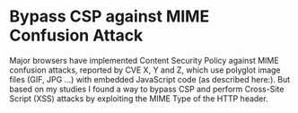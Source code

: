 # Bypass CSP against MIME Confusion Attack

Major browsers have implemented Content Security Policy against MIME confusion attacks, reported by CVE X, Y and Z, which use polyglot image files (GIF, JPG ...) with embedded JavaScript code (as described here:).
But based on my studies I found a way to bypass CSP and perform Cross-Site Script (XSS) attacks by exploiting the MIME Type of the HTTP header.
